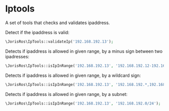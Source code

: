 # Iptools
A set of tools that checks and validates ipaddress.

Detect if the ipaddress is valid:
```php
\JorisRos\IpTools::validateIp('192.168.192.13');
```

Detects if ipaddress is allowed in given range, by a minus sign between two ipadresses:
```php
\JorisRos\IpTools::isIpInRange('192.168.192.13', '192.168.192.12-192.168.192.14');
```

Detects if ipaddress is allowed in given range, by a wildcard sign:
```php
\JorisRos\IpTools::isIpInRange('192.168.192.13', '192.168.192.*,192.168.192.*');
```

Detects if ipaddress is allowed in given range, by a subnet:
```php
\JorisRos\IpTools::isIpInRange('192.168.192.13', '192.168.192.0/24');
```
